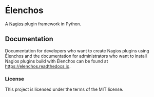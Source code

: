 # Élenchos

A [Nagios](https://www.nagios.org/) plugin framework in Python.

## Documentation

Documentation for developers who want to create Nagios plugins using Élenchos and the documentation for administrators
who want to install Nagios plugins build with Élenchos can be found at https://elenchos.readthedocs.io.

### License
This project is licensed under the terms of the MIT license.

